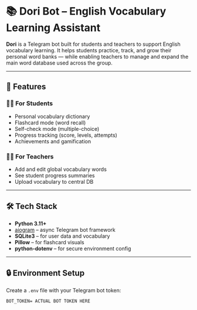 # 📚 Dori Bot – English Vocabulary Learning Assistant

**Dori** is a Telegram bot built for students and teachers to support English vocabulary learning. It helps students practice, track, and grow their personal word banks — while enabling teachers to manage and expand the main word database used across the group.

---

## 🚀 Features

### 🧑‍🎓 For Students
- Personal vocabulary dictionary
- Flashcard mode (word recall)
- Self-check mode (multiple-choice)
- Progress tracking (score, levels, attempts)
- Achievements and gamification

### 👩‍🏫 For Teachers
- Add and edit global vocabulary words
- See student progress summaries
- Upload vocabulary to central DB

---

## 🛠️ Tech Stack

- **Python 3.11+**
- [aiogram](https://github.com/aiogram/aiogram) – async Telegram bot framework
- **SQLite3** – for user data and vocabulary
- **Pillow** – for flashcard visuals
- **python-dotenv** – for secure environment config

---

## 🔒 Environment Setup

Create a `.env` file with your Telegram bot token:

```env
BOT_TOKEN= ACTUAL BOT TOKEN HERE
